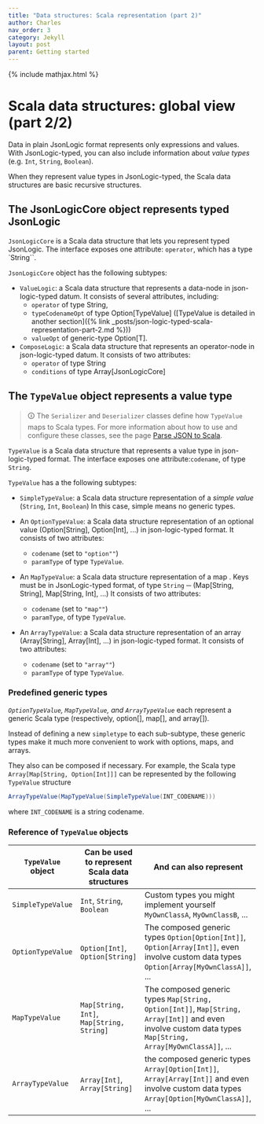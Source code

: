 ```yaml
---
title: "Data structures: Scala representation (part 2)"
author: Charles
nav_order: 3
category: Jekyll
layout: post
parent: Getting started
---
```

{% include mathjax.html %}

# Scala data structures: global view (part 2/2)

Data in plain JsonLogic format represents only expressions and values.
With JsonLogic-typed, you can also include information about *value types*
(e.g. `Int`, `String`, `Boolean`).

When they represent value types in JsonLogic-typed, the Scala data structures
are basic recursive structures.

## The JsonLogicCore object represents typed JsonLogic

`JsonLogicCore` is a Scala data structure that lets you represent
typed JsonLogic. The interface exposes one attribute: `operator`, which has a
type `String``.

`JsonLogicCore` object has the following subtypes:

*  `ValueLogic`: a Scala data structure that represents a data-node in
json-logic-typed datum. It consists of several attributes, including:
   * `operator` of type String,
   * `typeCodenameOpt` of type Option[TypeValue]
 ([TypeValue is detailed in another section]({% link _posts/json-logic-typed-scala-representation-part-2.md %}))
   * `valueOpt` of generic-type Option[T].
* `ComposeLogic`: a Scala data structure that represents an operator-node in
json-logic-typed datum. It consists of two attributes:
    * `operator` of type String
    * `conditions` of type Array[JsonLogicCore]

<!--How about adding examples?-->

## The `TypeValue` object represents a value type

> &#128712;  The `Serializer` and `Deserializer` classes define how `TypeValue` maps to Scala types.
> For more information about how to use and configure these classes,
> see the page [Parse JSON to Scala](./parse-json-logic-typed).

 `TypeValue` is a Scala data structure that represents a value type in
 json-logic-typed format. The interface exposes one  attribute:`codename`, of
type `String`.

`TypeValue` has a the following subtypes:

* `SimpleTypeValue`: a Scala data structure representation of a _simple value_
(`String`, `Int`, `Boolean`)
In this case, simple means no generic types.

* An `OptionTypeValue`: a Scala data structure representation of an optional value (Option[String], Option[Int], ...)
in json-logic-typed format. It consists of two attributes:
    * `codename` (set to `"option""`)
    * `paramType` of type `TypeValue`.

* An `MapTypeValue`: a Scala data structure representation of a map .
Keys must be in JsonLogic-typed format, of type `String` ─ (Map[String, String], Map[String, Int], ...)
It consists of two attributes:
    * `codename` (set to `"map""`)
    * `paramType`, of type `TypeValue`.

* An `ArrayTypeValue`: a Scala data structure representation of an array (Array[String], Array[Int], ...)
in json-logic-typed format. It consists of two attributes:
   * `codename` (set to `"array""`)
   * `paramType` of type `TypeValue`.

### Predefined generic types

*`OptionTypeValue`, `MapTypeValue`, and `ArrayTypeValue`* each represent a
generic Scala type (respectively, option[], map[], and array[]).

Instead of defining a new `simpletype` to each sub-subtype, these generic types
make it much more convenient to work with options, maps, and arrays.

They also can be composed if necessary.
For example, the Scala type `Array[Map[String, Option[Int]]]` can be represented
by the following `TypeValue` structure

```scala
ArrayTypeValue(MapTypeValue(SimpleTypeValue(INT_CODENAME)))
```

where `INT_CODENAME` is a string codename.

### Reference of `TypeValue` objects

| `TypeValue` object | Can be used to represent Scala data structures | And can also represent |
|--------------------|--------------------------------------------------------------------------------------------------------------|------------|
| `SimpleTypeValue`  | `Int`, `String`, `Boolean` | Custom types you might implement yourself `MyOwnClassA`, `MyOwnClassB`, ...    |
| `OptionTypeValue`  | `Option[Int]`, `Option[String]` | The composed generic types `Option[Option[Int]]`, `Option[Array[Int]]`, even involve custom data types `Option[Array[MyOwnClassA]]`, ...|
| `MapTypeValue`     | `Map[String, Int]`, `Map[String, String]` |The composed generic types `Map[String, Option[Int]]`, `Map[String, Array[Int]]` and even involve custom data types `Map[String, Array[MyOwnClassA]]`, ... |
| `ArrayTypeValue`   | `Array[Int]`, `Array[String]` |the composed generic types `Array[Option[Int]]`, `Array[Array[Int]]` and even involve custom data types `Array[Option[MyOwnClassA]]`, ...|
